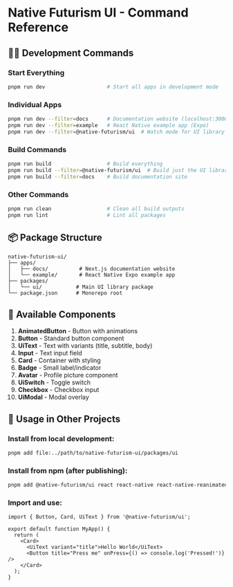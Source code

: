 # Native Futurism UI - Command Reference

## 🏃‍♂️ Development Commands

### Start Everything
```bash
pnpm run dev                    # Start all apps in development mode
```

### Individual Apps
```bash
pnpm run dev --filter=docs      # Documentation website (localhost:3000)
pnpm run dev --filter=example   # React Native example app (Expo)
pnpm run dev --filter=@native-futurism/ui  # Watch mode for UI library
```

### Build Commands
```bash
pnpm run build                  # Build everything
pnpm run build --filter=@native-futurism/ui  # Build just the UI library
pnpm run build --filter=docs    # Build documentation site
```

### Other Commands
```bash
pnpm run clean                  # Clean all build outputs
pnpm run lint                   # Lint all packages
```

## 📦 Package Structure

```
native-futurism-ui/
├── apps/
│   ├── docs/          # Next.js documentation website
│   └── example/       # React Native Expo example app
├── packages/
│   └── ui/           # Main UI library package
└── package.json      # Monorepo root
```

## 🎯 Available Components

1. **AnimatedButton** - Button with animations
2. **Button** - Standard button component
3. **UiText** - Text with variants (title, subtitle, body)
4. **Input** - Text input field
5. **Card** - Container with styling
6. **Badge** - Small label/indicator
7. **Avatar** - Profile picture component
8. **UiSwitch** - Toggle switch
9. **Checkbox** - Checkbox input
10. **UiModal** - Modal overlay

## 🚀 Usage in Other Projects

### Install from local development:
```bash
pnpm add file:../path/to/native-futurism-ui/packages/ui
```

### Install from npm (after publishing):
```bash
pnpm add @native-futurism/ui react react-native react-native-reanimated
```

### Import and use:
```tsx
import { Button, Card, UiText } from '@native-futurism/ui';

export default function MyApp() {
  return (
    <Card>
      <UiText variant="title">Hello World</UiText>
      <Button title="Press me" onPress={() => console.log('Pressed!')} />
    </Card>
  );
}
```
